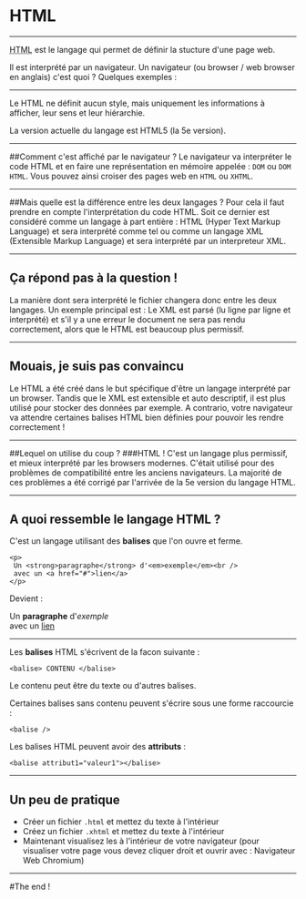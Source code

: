 # HTML



---



<acronym title="HyperText Markup Language">HTML</acronym> est le langage qui permet de définir la stucture d'une page web.

Il est interprété par un navigateur. Un navigateur (ou browser / web browser en anglais) c'est quoi ? Quelques exemples :

<div id="browsers" class="fragment">
    <i title="Chrome" class="fa fa-chrome"></i>
    <i title="Firefox" class="fa fa-firefox"></i>
    <i title="Internet Explorer" class="fa fa-internet-explorer"></i>
    <i title="Safari" class="fa fa-safari"></i>
    <i title="Opera" class="fa fa-opera"></i>
</div>


***


Le HTML ne définit aucun style, mais uniquement les informations à afficher, leur sens et leur hiérarchie.

La version actuelle du langage est HTML5 (la 5e version).



---



##Comment c'est affiché par le navigateur ?
Le navigateur va interpréter le code HTML et en faire une représentation en mémoire appelée : `DOM` ou `DOM HTML`.
Vous pouvez ainsi croiser des pages web en `HTML` ou `XHTML`.


***


##Mais quelle est la différence entre les deux langages ?
Pour cela il faut prendre en compte l'interprétation du code HTML. Soit ce dernier est considéré comme un langage à part entière : HTML (Hyper Text Markup Language) et sera interprété comme tel ou comme un langage XML (Extensible Markup Language) et sera interprété par un interpreteur XML.


***


## Ça répond pas à la question !
La manière dont sera interprété le fichier changera donc entre les deux langages. Un exemple principal est : Le XML est parsé (lu ligne par ligne et interprété) et s'il y a une erreur le document ne sera pas rendu correctement, alors que le HTML est beaucoup plus permissif.


***


## Mouais, je suis pas convaincu
Le HTML a été créé dans le but spécifique d'être un langage interprété par un browser. Tandis que le XML est extensible et auto descriptif, il est plus utilisé pour stocker des données par exemple. A contrario, votre navigateur va attendre certaines balises HTML bien définies pour pouvoir les rendre correctement !


***


##Lequel on utilise du coup ?
###HTML !  <!-- .element: class="fragment" -->
C'est un langage plus permissif, et mieux interprété par les browsers modernes. C'était utilisé pour des problèmes de compatibilité entre les anciens navigateurs. La majorité de ces problèmes a été corrigé par l'arrivée de la 5e version du langage HTML.  <!-- .element: class="fragment" -->



---



## A quoi ressemble le langage HTML ?

C'est un langage utilisant des **balises** que l'on ouvre et ferme.

```
<p>
 Un <strong>paragraphe</strong> d'<em>exemple</em><br />
 avec un <a href="#">lien</a>
</p>
```
Devient :
<p>
  Un <strong>paragraphe</strong> d'<em>exemple</em><br />
  avec un <a href="#">lien</a>
</p>


***


Les **balises** HTML s'écrivent de la facon suivante :
```
<balise> CONTENU </balise>
```
Le contenu peut être du texte ou d'autres balises.

Certaines balises sans contenu peuvent s'écrire sous une forme raccourcie :
```
<balise />
```

Les balises HTML peuvent avoir des **attributs** :
```
<balise attribut1="valeur1"></balise>
```



---



## Un peu de pratique
* Créer un fichier `.html` et mettez du texte à l'intérieur
* Créez un fichier `.xhtml` et mettez du texte à l'intérieur
* Maintenant visualisez les à l'intérieur de votre navigateur (pour visualiser votre page vous devez cliquer droit et ouvrir avec : Navigateur Web Chromium)



---



#The end !
